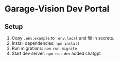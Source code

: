 # Garage-Vision Dev Portal

## Setup

1. Copy `.env.example` to `.env.local` and fill in secrets.
2. Install dependencies: `npm install`
3. Run migrations: `npm run migrate`
4. Start dev server: `npm run dev`
added chatgpt
